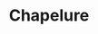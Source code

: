 ---
layout: recette
categories: [recettes]
hidden: true
lang: fr
sitemap: false
title: Chapelure
type: epice
ingredients: 
  - nom: pain
  - nom: herbes
  - nom: sel
etapes:
  - label: Préparation
    details:
      - Couper le pain en petits bouts
      - Le dessécher au four 15 minutes à 100°C 
      - Placer le pain dans la cuve du robot
      - Broyer le pain
      - Ajouter les herbes et le sel
---